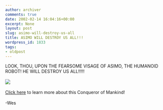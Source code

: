 ```yaml
---
author: archiver
comments: true
date: 2002-02-14 16:04:16+00:00
excerpt: None
layout: post
slug: asimo-will-destroy-us-all
title: ASIMO WILL DESTROY US ALL!!!
wordpress_id: 1833
tags:
- oldpost
---
```


LOOK, THOU, UPON THE FEARSOME VISAGE OF ASIMO, THE HUMANOID ROBOT!  HE WILL DESTROY US ALL!!!!!<br /><br /><img src="http://www.oliverweb.com/newsimages/asimo.gif"><br /><br /><a href="http://world.honda.com/ASIMO">Click here</a> to learn more about this Conqueror of Mankind!<br /><br />-Wes